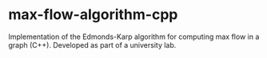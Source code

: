 # max-flow-algorithm-cpp
Implementation of the Edmonds-Karp algorithm for computing max flow in a graph (C++). Developed as part of a university lab.
